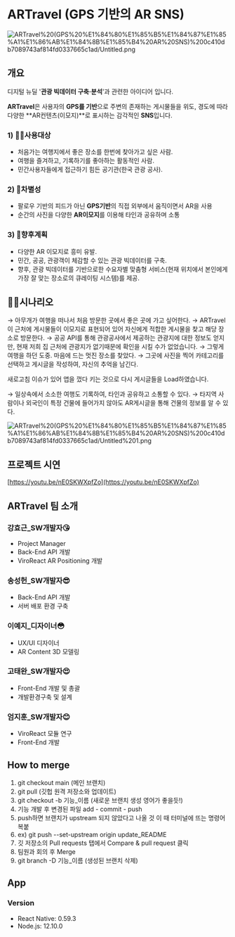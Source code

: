 # ARTravel (GPS 기반의 AR SNS)

![ARTravel%20(GPS%20%E1%84%80%E1%85%B5%E1%84%87%E1%85%A1%E1%86%AB%E1%84%8B%E1%85%B4%20AR%20SNS)%200c410db7089743af814fd0337665c1ad/Untitled.png](ARTravel%20(GPS%20%E1%84%80%E1%85%B5%E1%84%87%E1%85%A1%E1%86%AB%E1%84%8B%E1%85%B4%20AR%20SNS)%200c410db7089743af814fd0337665c1ad/Untitled.png)

## 개요

디지털 뉴딜 '**관광 빅데이터 구축·분석**'과 관련한 아이디어 입니다.

**ARTravel**은 사용자의 **GPS를 기반**으로 주변의 존재하는 게시물들을 위도, 경도에 따라 다양한 **AR컨텐츠(이모지)**로 표시하는 감각적인 **SNS**입니다.

### 1) 🤷‍♂️사용대상

- 처음가는 여행지에서 좋은 장소를 한번에 찾아가고 싶은 사람.
- 여행을 즐겨하고, 기록하기를 좋아하는 활동적인 사람.
- 민간사용자들에게 접근하기 힘든 공기관(한국 관광 공사).

### 2) 🥇차별성

- 팔로우 기반의 피드가 아닌 **GPS기반**의 직접 외부에서 움직이면서 AR을 사용
- 순간의 사진을 다양한 **AR이모지**를 이용해 타인과 공유하며 소통

### 3) 🙌향후계획

- 다양한 AR 이모지로 흥미 유발.
- 민간, 공공, 관광객이 체감할 수 있는 관광 빅데이터를 구축.
- 향후, 관광 빅데이터를 기반으로한 수요자별 맞춤형 서비스(현재 위치에서 본인에게 가장 잘 맞는 장소로의 큐레이팅 시스템)를 제공.

## 🏃‍♀️시나리오

→ 아무개가 여행을 떠나서 처음 방문한 곳에서 좋은 곳에 가고 싶어한다. 
→ ARTravel이 근처에 게시물들이 이모지로 표현되어 있어 자신에게 적합한 게시물을 찾고 해당 장소로 방문한다. 
→  공공 API를 통해 관광공사에서 제공하는 관광지에 대한 정보도 얻지만, 현재 저희 집 근처에 관광지가 없기때문에 확인을 시킬 수가 없었습니다.
→ 그렇게 여행을 하던 도중. 마음에 드는 멋진 장소를 찾았다. 
→ 그곳에 사진을 찍어 카테고리를 선택하고 게시글을 작성하여, 자신의 추억을 남긴다. 

새로고침 이슈가 있어 앱을 껐다 키는 것으로 다시 게시글들을 Load하였습니다.

→ 일상속에서 소소한 여행도 기록하여, 타인과 공유하고 소통할 수 있다. 
→ 타지역 사람이나 외국인이 특정 건물에 들어가지 않아도 AR게시글을 통해 건물의 정보를 알 수 있다. 

![ARTravel%20(GPS%20%E1%84%80%E1%85%B5%E1%84%87%E1%85%A1%E1%86%AB%E1%84%8B%E1%85%B4%20AR%20SNS)%200c410db7089743af814fd0337665c1ad/Untitled%201.png](ARTravel%20(GPS%20%E1%84%80%E1%85%B5%E1%84%87%E1%85%A1%E1%86%AB%E1%84%8B%E1%85%B4%20AR%20SNS)%200c410db7089743af814fd0337665c1ad/Untitled%201.png)

## 프로젝트 시연

[https://youtu.be/nE0SKWXpfZo](https://youtu.be/nE0SKWXpfZo)

## ARTravel 팀 소개

### 강효근_SW개발자😘

- Project Manager
- Back-End API 개발
- ViroReact AR Positioning 개발

### 송성헌_SW개발자😎

- Back-End API 개발
- 서버 배포 환경 구축

### 이예지_디자이너😳

- UX/UI 디자이너
- AR Content 3D 모델링

### 고태완_SW개발자😍

- Front-End 개발 및 총괄
- 개발환경구축 및 설계

### 엄지훈_SW개발자😊

- ViroReact 모듈 연구
- Front-End 개발

## How to merge
1. git checkout main (메인 브랜치)
2. git pull (깃헙 원격 저장소와 업데이트)
3. git checkout -b 기능_이름 (새로운 브랜치 생성 영어가 좋을듯!)
4. 기능 개발 후 변경된 파일 add - commit - push
5. push하면 브랜치가 upstream 되지 않았다고 나올 것 이 때 터미널에 뜨는 명령어 복붙
6. ex) git push --set-upstream origin update_README
7. 깃 저장소의 Pull requests 탭에서 Compare & pull request 클릭
8. 팀원과 회의 후 Merge
9. git branch -D 기능_이름 (생성된 브랜치 삭제)


## App
### Version
- React Native: 0.59.3
- Node.js: 12.10.0
